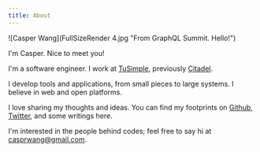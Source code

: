 ```yaml
---
title: About
---
```

![Casper Wang](FullSizeRender 4.jpg "From GraphQL Summit. Hello!")

I'm Casper. Nice to meet you!

I'm a software engineer. I work at [TuSimple](https://www.tusimple.com/), previously [Citadel](https://www.citadel.com/).

I develop tools and applications, from small pieces to large systems. I believe in web and open platforms.

I love sharing my thoughts and ideas. You can find my footprints on [Github](https://github.com/casprwang), [Twitter](https://twitter.com/casprwang), and some writings here. 

I'm interested in the people behind codes; feel free to say hi at [casprwang@gmail.com](mailto:casprwang@gmail.com).
